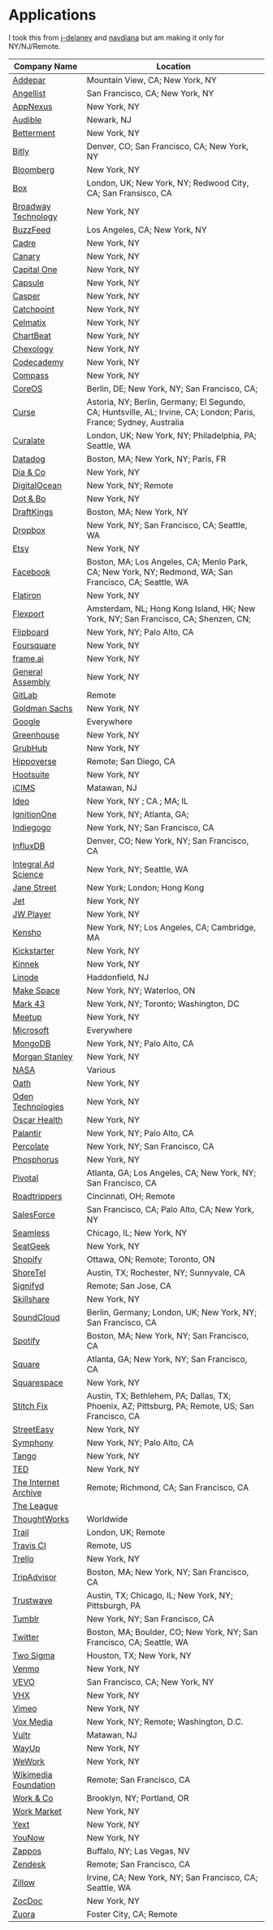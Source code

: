 # Applications

I took this from [j-delaney](https://github.com/j-delaney/easy-application) and [navdiana](https://github.com/navdiana/easy-application) but am making it only for NY/NJ/Remote.

<!-- BEGIN DATA -->
| Company Name | Location |
| --- | --- |
| [Addepar](https://addepar.com/careers/) | Mountain View, CA; New York, NY |
| [Angellist](https://angel.co/angellist/jobs) | San Francisco, CA; New York, NY |
| [AppNexus](https://www.appnexus.com/en/company/careers) | New York, NY |
| [Audible](https://www.audiblecareers.com/job/AUDIUS55/Software-Development-Engineer) | Newark, NJ |
| [Betterment](https://www.betterment.com/careers/) | New York, NY |
| [Bitly](https://bitly.com/pages/careers) | Denver, CO; San Francisco, CA; New York, NY  |
| [Bloomberg](https://www.bloomberg.com/careers/) | New York, NY |
| [Box](https://www.box.com/careers) | London, UK; New York, NY; Redwood City, CA; San Fransisco, CA |
| [Broadway Technology](https://corporate-broadwaytechnology.icims.com/jobs/search?ss=1&searchKeyword=software+engineer&searchCategory=8723&searchLocation=12781-12816-New+York) |New York, NY |
| [BuzzFeed](https://www.buzzfeed.com/about/jobs) | Los Angeles, CA; New York, NY |
| [Cadre](https://cadre.com/careers) | New York, NY |
| [Canary](https://canary.is/careers/) | New York, NY |
| [Capital One](https://www.capitalonecareers.com/) | New York, NY |
| [Capsule](https://boards.greenhouse.io/capsulecares) | New York, NY |
| [Casper](http://www.casper.com/jobs) | New York, NY |
| [Catchpoint](http://www.catchpoint.com/careers/) | New York, NY |
| [Celmatix](https://celmatix.com/careers) | New York, NY |
| [ChartBeat](https://chartbeat.com/careers/) | New York, NY |
| [Chexology](https://hire.withgoogle.com/public/jobs/chexologycom) | New York, NY |
| [Codecademy](https://www.codecademy.com/about/jobs) | New York, NY |
| [Compass](https://www.compass.com/careers/) | New York, NY |
| [CoreOS](https://coreos.com/careers/) | Berlin, DE; New York, NY; San Francisco, CA; |
| [Curse](https://www.fandom.com/careers) | Astoria, NY; Berlin, Germany; El Segundo, CA; Huntsville, AL; Irvine, CA; London; Paris, France; Sydney, Australia |
| [Curalate](https://www.themuse.com/companies/curalate) | London, UK; New York, NY; Philadelphia, PA; Seattle, WA |
| [Datadog](https://www.datadoghq.com/careers/) | Boston, MA; New York, NY; Paris, FR |
| [Dia & Co](https://www.dia.com/careers) | New York, NY |
| [DigitalOcean](https://www.digitalocean.com/company/careers/) | New York, NY; Remote |
| [Dot & Bo](https://www.dotandbo.com/content/jobs) | New York, NY |
| [DraftKings](http://careers.draftkings.com/apply.html) | Boston, MA; New York, NY |
| [Dropbox](https://www.dropbox.com/jobs) | New York, NY; San Francisco, CA; Seattle, WA |
| [Etsy](https://www.etsy.com/careers/) | New York, NY |
| [Facebook](https://www.facebook.com/careers/) | Boston, MA; Los Angeles, CA; Menlo Park, CA; New York, NY; Redmond, WA; San Francisco, CA; Seattle, WA |
| [Flatiron](https://flatiron.com/careers/open-positions/) | New York, NY |
| [Flexport](https://www.flexport.com/careers) | Amsterdam, NL; Hong Kong Island, HK; New York, NY; San Francisco, CA; Shenzen, CN;|
| [Flipboard](https://about.flipboard.com/team/engineering-team/) | New York, NY; Palo Alto, CA |
| [Foursquare](https://foursquare.com/careers) | New York, NY |
| [frame.ai](https://frame-ai.workable.com/) | New York, NY |
| [General Assembly](https://generalassemb.ly/careers) | New York, NY |
| [GitLab](https://about.gitlab.com/jobs/) | Remote |
| [Goldman Sachs](http://www.goldmansachs.com/careers/) | New York, NY |
| [Google](https://careers.google.com/) | Everywhere |
| [Greenhouse](http://www.greenhouse.io/careers) | New York, NY |
| [GrubHub](https://www.grubhub.com/about/careers) | New York, NY |
| [Hippoverse](https://www.hippoverse.com/join_our_team) | Remote; San Diego, CA |
| [Hootsuite](https://careers.hootsuite.com/global/en) | New York, NY |
| [iCIMS](https://careers.icims.com) | Matawan, NJ |
| [Ideo](https://www.ideo.com/jobs) | New York, NY ; CA ; MA; IL |
| [IgnitionOne](https://www.ignitionone.com/company/careers/) | New York, NY; Atlanta, GA; |
| [Indiegogo](https://www.indiegogo.com/careers) | New York, NY; San Francisco, CA |
| [InfluxDB](https://www.influxdata.com/careers/) | Denver, CO; New York, NY; San Francisco, CA |
| [Integral Ad Science](https://integralads.com/careers/job-openings/) | New York, NY; Seattle, WA |
| [Jane Street](https://www.janestreet.com/join-jane-street/open-positions/) | New York; London; Hong Kong |
| [Jet](https://jet.com/careers) | New York, NY |
| [JW Player](https://boards.greenhouse.io/jwplayer#.WozmcxPwbow) | New York, NY |
| [Kensho](https://www.kensho.com/careers) | New York, NY; Los Angeles, CA; Cambridge, MA |
| [Kickstarter](https://www.kickstarter.com/jobs) | New York, NY |
| [Kinnek](https://www.kinnek.com/jointeam/) | New York, NY |
| [Linode](https://www.linode.com/careers) | Haddonfield, NJ |
| [Make Space](https://makespace.com/about/careers/engineering) | New York, NY; Waterloo, ON |
| [Mark 43](https://www.mark43.com/careers/) | New York, NY; Toronto; Washington, DC |
| [Meetup](http://www.meetup.com/jobs/) | New York, NY |
| [Microsoft](https://careers.microsoft.com/) | Everywhere |
| [MongoDB](https://www.mongodb.com/careers) | New York, NY; Palo Alto, CA |
| [Morgan Stanley](https://www.morganstanley.com/people-opportunities/students-graduates) | New York, NY |
| [NASA](https://nasajobs.nasa.gov/default.htm) | Various |
| [Oath](https://www.oath.com/careers/job-openings?jobFamily=Engineering%20and%20Technology) | New York, NY |
| [Oden Technologies](https://oden.io/joinus) | New York, NY |
| [Oscar Health](https://www.hioscar.com/careers/) | New York, NY |
| [Palantir](https://www.palantir.com/careers/) | New York, NY; Palo Alto, CA |
| [Percolate](https://percolate.com/careers/engineering#joblist) | New York, NY; San Francisco, CA |
| [Phosphorus](https://phosphorus.breezy.hr/) | New York, NY |
| [Pivotal](https://pivotal.io/careers) | Atlanta, GA; Los Angeles, CA; New York, NY; San Francisco, CA |
| [Roadtrippers](http://jobs.roadtrippers.com) | Cincinnati, OH; Remote |
| [SalesForce](https://www.salesforce.com/company/careers/) | San Francisco, CA; Palo Alto, CA; New York, NY |
| [Seamless](https://www.seamless.com/about/careers) | Chicago, IL; New York, NY |
| [SeatGeek](https://seatgeek.com/jobs) | New York, NY |
| [Shopify](https://www.shopify.com/careers) | Ottawa, ON; Remote; Toronto, ON |
| [ShoreTel](https://www.shoretel.com/careers) | Austin, TX; Rochester, NY; Sunnyvale, CA |
| [Signifyd](https://www.signifyd.com/careers/) | Remote; San Jose, CA |
| [Skillshare](https://www.skillshare.com/careers) | New York, NY |
| [SoundCloud](https://soundcloud.com/jobs) | Berlin, Germany; London, UK; New York, NY; San Francisco, CA |
| [Spotify](https://www.spotifyjobs.com/) | Boston, MA; New York, NY; San Francisco, CA |
| [Square](https://squareup.com/careers) | Atlanta, GA; New York, NY; San Francisco, CA |
| [Squarespace](https://www.squarespace.com/about/careers) | New York, NY |
| [Stitch Fix](https://www.stitchfix.com/careers) | Austin, TX; Bethlehem, PA; Dallas, TX; Phoenix, AZ; Pittsburg, PA; Remote, US; San Francisco, CA|
| [StreetEasy](https://streeteasy.com/jobs) | New York, NY |
| [Symphony](https://symphony.com/company/careers) | New York, NY; Palo Alto, CA |
| [Tango](https://www.tango.me/careers/) | New York, NY |
| [TED](https://www.ted.com/about/our-organization/jobs-at-ted) | New York, NY |
| [The Internet Archive](https://archive.org/about/jobs.php) | Remote; Richmond, CA; San Francisco, CA |
| [The League](http://www.theleague.com/jobs/) |  |
| [ThoughtWorks](https://www.thoughtworks.com/careers) | Worldwide |
| [Trail](http://careers.trailapp.com) | London, UK; Remote |
| [Travis CI](https://travisci.workable.com/) | Remote, US |
| [Trello](https://trello.com/jobs) | New York, NY |
| [TripAdvisor](https://www.tripadvisor.com/careers/) | Boston, MA; New York, NY; San Francisco, CA |
| [Trustwave](https://careers.trustwave.com) | Austin, TX; Chicago, IL; New York, NY; Pittsburgh, PA |
| [Tumblr](https://www.tumblr.com/jobs) | New York, NY; San Francisco, CA |
| [Twitter](https://careers.twitter.com/careers) | Boston, MA; Boulder, CO; New York, NY; San Francisco, CA; Seattle, WA |
| [Two Sigma](https://careers.twosigma.com/) |  Houston, TX; New York, NY |
| [Venmo](https://venmo.com/jobs/) | New York, NY |
| [VEVO](https://www.vevo.com/careers) | San Francisco, CA; New York, NY |
| [VHX](https://www.vhx.tv/jobs) | New York, NY |
| [Vimeo](https://vimeo.com/jobs) | New York, NY |
| [Vox Media](https://www.voxmedia.com/careers) | New York, NY; Remote; Washington, D.C. |
| [Vultr](https://www.vultr.com/corporate/careers/) | Matawan, NJ |
| [WayUp](https://www.wayup.com/joinus/) | New York, NY |
| [WeWork](https://www.wework.com/careers/department/technology) | New York, NY |
| [Wikimedia Foundation](https://wikimediafoundation.org/wiki/Work_with_us) | Remote; San Francisco, CA |
| [Work & Co](https://work.co/careers/technology) | Brooklyn, NY; Portland, OR |
| [Work Market](https://www.workmarket.com/careers) | New York, NY |
| [Yext](http://www.yext.com/careers/) | New York, NY |
| [YouNow](https://www.younow.com/careers) | New York, NY |
| [Zappos](https://jobs.zappos.com/choose-your-team) | Buffalo, NY; Las Vegas, NV |
| [Zendesk](https://www.zendesk.com/jobs/) | Remote; San Francisco, CA |
| [Zillow](https://www.zillow.com/jobs/) | Irvine, CA; New York, NY; San Francisco, CA; Seattle, WA |
| [ZocDoc](https://www.zocdoc.com/about/careers) | New York, NY |
| [Zuora](https://www.zuora.com/about/careers/) | Foster City, CA; Remote |
